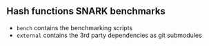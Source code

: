 
Hash functions SNARK benchmarks
--------------------------------

- `bench` contains the benchmarking scripts
- `external` contains the 3rd party dependencies as git submodules

